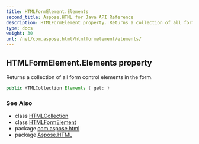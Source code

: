 ```yaml
---
title: HTMLFormElement.Elements
second_title: Aspose.HTML for Java API Reference
description: HTMLFormElement property. Returns a collection of all form control elements in the form
type: docs
weight: 30
url: /net/com.aspose.html/htmlformelement/elements/
---
```

## HTMLFormElement.Elements property

Returns a collection of all form control elements in the form.

```java
public HTMLCollection Elements { get; }
```

### See Also

* class [HTMLCollection](../../../com.aspose.html.collections/htmlcollection/)
* class [HTMLFormElement](../)
* package [com.aspose.html](../../htmlformelement/)
* package [Aspose.HTML](../../../)
